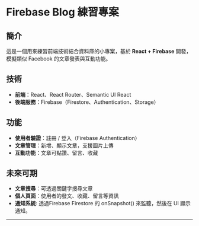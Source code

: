#  Firebase Blog 練習專案

##  簡介
這是一個用來練習前端技術結合資料庫的小專案，基於 **React + Firebase** 開發，  
模擬類似 Facebook 的文章發表與互動功能。

##  技術
- **前端**：React、React Router、Semantic UI React  
- **後端服務**：Firebase（Firestore、Authentication、Storage）

##  功能
- **使用者驗證**：註冊 / 登入（Firebase Authentication）  
- **文章管理**：新增、顯示文章，支援圖片上傳  
- **互動功能**：文章可點讚、留言、收藏

##  未來可期
- **文章搜尋**：可透過關鍵字搜尋文章
- **個人頁面**：使用者的發文、收藏、留言等資訊
- **通知系統**: 透過Firebase Firestore 的 onSnapshot() 來監聽，然後在 UI 顯示通知。
---
